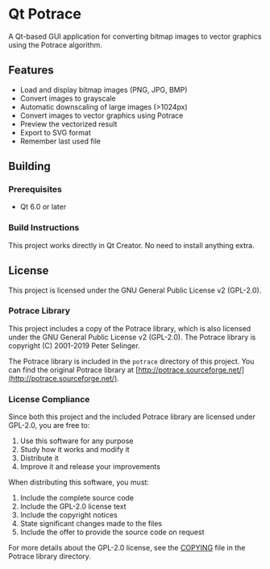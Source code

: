 # Qt Potrace

A Qt-based GUI application for converting bitmap images to vector graphics using the Potrace algorithm.

## Features

- Load and display bitmap images (PNG, JPG, BMP)
- Convert images to grayscale
- Automatic downscaling of large images (>1024px)
- Convert images to vector graphics using Potrace
- Preview the vectorized result
- Export to SVG format
- Remember last used file

## Building

### Prerequisites

- Qt 6.0 or later

### Build Instructions

This project works directly in Qt Creator. No need to install anything extra.

## License

This project is licensed under the GNU General Public License v2 (GPL-2.0).

### Potrace Library

This project includes a copy of the Potrace library, which is also licensed under the GNU General Public License v2 (GPL-2.0). The Potrace library is copyright (C) 2001-2019 Peter Selinger.

The Potrace library is included in the `potrace` directory of this project. You can find the original Potrace library at [http://potrace.sourceforge.net/](http://potrace.sourceforge.net/).

### License Compliance

Since both this project and the included Potrace library are licensed under GPL-2.0, you are free to:

1. Use this software for any purpose
2. Study how it works and modify it
3. Distribute it
4. Improve it and release your improvements

When distributing this software, you must:

1. Include the complete source code
2. Include the GPL-2.0 license text
3. Include the copyright notices
4. State significant changes made to the files
5. Include the offer to provide the source code on request

For more details about the GPL-2.0 license, see the [COPYING](potrace/COPYING) file in the Potrace library directory.
